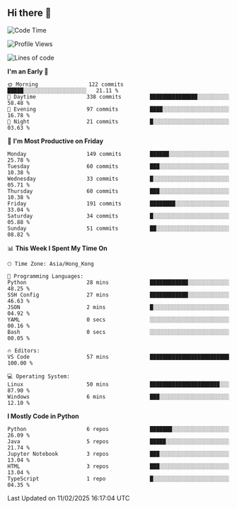## Hi there 👋

<!--
**gessiegulugulu/gessiegulugulu** is a ✨ _special_ ✨ repository because its `README.md` (this file) appears on your GitHub profile.

Here are some ideas to get you started:

- 🔭 I’m currently working on ...
- 🌱 I’m currently learning ...
- 👯 I’m looking to collaborate on ...
- 🤔 I’m looking for help with ...
- 💬 Ask me about ...
- 📫 How to reach me: ...
- 😄 Pronouns: ...
- ⚡ Fun fact: ...
-->

<!--START_SECTION:waka-->
![Code Time](http://img.shields.io/badge/Code%20Time-312%20hrs%2029%20mins-blue)

![Profile Views](http://img.shields.io/badge/Profile%20Views-0-blue)

![Lines of code](https://img.shields.io/badge/From%20Hello%20World%20I%27ve%20Written-3.3%20million%20lines%20of%20code-blue)

**I'm an Early 🐤** 

```text
🌞 Morning                122 commits         █████░░░░░░░░░░░░░░░░░░░░   21.11 % 
🌆 Daytime                338 commits         ███████████████░░░░░░░░░░   58.48 % 
🌃 Evening                97 commits          ████░░░░░░░░░░░░░░░░░░░░░   16.78 % 
🌙 Night                  21 commits          █░░░░░░░░░░░░░░░░░░░░░░░░   03.63 % 
```
📅 **I'm Most Productive on Friday** 

```text
Monday                   149 commits         ██████░░░░░░░░░░░░░░░░░░░   25.78 % 
Tuesday                  60 commits          ███░░░░░░░░░░░░░░░░░░░░░░   10.38 % 
Wednesday                33 commits          █░░░░░░░░░░░░░░░░░░░░░░░░   05.71 % 
Thursday                 60 commits          ███░░░░░░░░░░░░░░░░░░░░░░   10.38 % 
Friday                   191 commits         ████████░░░░░░░░░░░░░░░░░   33.04 % 
Saturday                 34 commits          █░░░░░░░░░░░░░░░░░░░░░░░░   05.88 % 
Sunday                   51 commits          ██░░░░░░░░░░░░░░░░░░░░░░░   08.82 % 
```


📊 **This Week I Spent My Time On** 

```text
🕑︎ Time Zone: Asia/Hong_Kong

💬 Programming Languages: 
Python                   28 mins             ████████████░░░░░░░░░░░░░   48.25 % 
SSH Config               27 mins             ████████████░░░░░░░░░░░░░   46.63 % 
JSON                     2 mins              █░░░░░░░░░░░░░░░░░░░░░░░░   04.92 % 
YAML                     0 secs              ░░░░░░░░░░░░░░░░░░░░░░░░░   00.16 % 
Bash                     0 secs              ░░░░░░░░░░░░░░░░░░░░░░░░░   00.05 % 

🔥 Editors: 
VS Code                  57 mins             █████████████████████████   100.00 % 

💻 Operating System: 
Linux                    50 mins             ██████████████████████░░░   87.90 % 
Windows                  6 mins              ███░░░░░░░░░░░░░░░░░░░░░░   12.10 % 
```

**I Mostly Code in Python** 

```text
Python                   6 repos             ███████░░░░░░░░░░░░░░░░░░   26.09 % 
Java                     5 repos             █████░░░░░░░░░░░░░░░░░░░░   21.74 % 
Jupyter Notebook         3 repos             ███░░░░░░░░░░░░░░░░░░░░░░   13.04 % 
HTML                     3 repos             ███░░░░░░░░░░░░░░░░░░░░░░   13.04 % 
TypeScript               1 repo              █░░░░░░░░░░░░░░░░░░░░░░░░   04.35 % 
```




 Last Updated on 11/02/2025 16:17:04 UTC
<!--END_SECTION:waka-->
